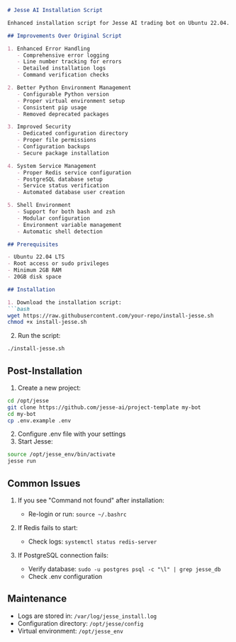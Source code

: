 ```markdown
# Jesse AI Installation Script

Enhanced installation script for Jesse AI trading bot on Ubuntu 22.04.

## Improvements Over Original Script

1. Enhanced Error Handling
   - Comprehensive error logging
   - Line number tracking for errors
   - Detailed installation logs
   - Command verification checks

2. Better Python Environment Management
   - Configurable Python version
   - Proper virtual environment setup
   - Consistent pip usage
   - Removed deprecated packages

3. Improved Security
   - Dedicated configuration directory
   - Proper file permissions
   - Configuration backups
   - Secure package installation

4. System Service Management
   - Proper Redis service configuration
   - PostgreSQL database setup
   - Service status verification
   - Automated database user creation

5. Shell Environment
   - Support for both bash and zsh
   - Modular configuration
   - Environment variable management
   - Automatic shell detection

## Prerequisites

- Ubuntu 22.04 LTS
- Root access or sudo privileges
- Minimum 2GB RAM
- 20GB disk space

## Installation

1. Download the installation script:
```bash
wget https://raw.githubusercontent.com/your-repo/install-jesse.sh
chmod +x install-jesse.sh
```

2. Run the script:
```bash
./install-jesse.sh
```

## Post-Installation

1. Create a new project:
```bash
cd /opt/jesse
git clone https://github.com/jesse-ai/project-template my-bot
cd my-bot
cp .env.example .env
```

2. Configure .env file with your settings
3. Start Jesse:
```bash
source /opt/jesse_env/bin/activate
jesse run
```

## Common Issues

1. If you see "Command not found" after installation:
   - Re-login or run: `source ~/.bashrc`

2. If Redis fails to start:
   - Check logs: `systemctl status redis-server`

3. If PostgreSQL connection fails:
   - Verify database: `sudo -u postgres psql -c "\l" | grep jesse_db`
   - Check .env configuration

## Maintenance

- Logs are stored in: `/var/log/jesse_install.log`
- Configuration directory: `/opt/jesse/config`
- Virtual environment: `/opt/jesse_env`
```
